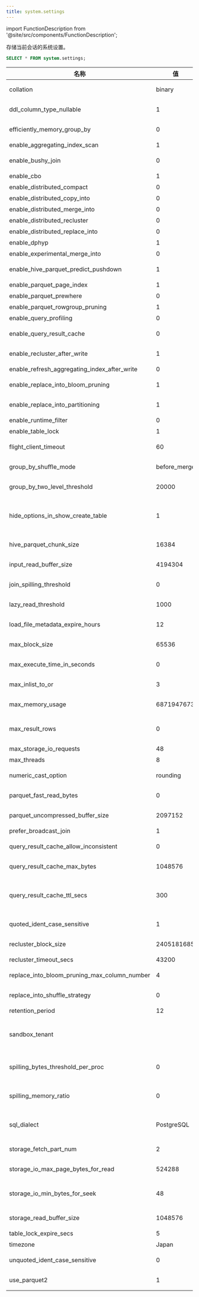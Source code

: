 ```yaml
---
title: system.settings
---
```

import FunctionDescription from '@site/src/components/FunctionDescription';

<FunctionDescription description="引入或更新于：v1.2.466"/>

存储当前会话的系统设置。

```sql
SELECT * FROM system.settings;
```

| 名称                                        | 值         | 默认值     | 级别  | 描述                                                                                                                                                                        | 类型  |
|--------------------------------------------|------------|------------|-------|-----------------------------------------------------------------------------------------------------------------------------------------------------------------------------------|------|
| collation                                   | binary      | binary      | SESSION | 设置字符排序规则。可用值包括 "binary" 和 "utf8"。                                                                                                        | String |
| ddl_column_type_nullable                    | 1           | 1           | SESSION | 创建或修改表时，列是否默认为可空                                                                                                                         | UInt64 |
| efficiently_memory_group_by                 | 0           | 0           | SESSION | 高效使用内存，但可能会导致性能下降。                                                                                                            | UInt64 |
| enable_aggregating_index_scan               | 1           | 1           | SESSION | 启用查询时扫描聚合索引数据。                                                                                                                             | UInt64 |
| enable_bushy_join                           | 0           | 0           | SESSION | 启用生成带有优化器的宽连接计划。                                                                                                                           | UInt64 |
| enable_cbo                                  | 1           | 1           | SESSION | 启用基于成本的优化。                                                                                                                                                   | UInt64 |
| enable_distributed_compact                  | 0           | 0           | SESSION | 启用表的分布式压缩执行。                                                                                                                                  | UInt64 |
| enable_distributed_copy_into                | 0           | 0           | SESSION | 启用分布式执行 copy into。                                                                                                                                         | UInt64 |
| enable_distributed_merge_into               | 0           | 0           | SESSION | 启用分布式 merge into。                                                                                                                                                     | UInt64 |
| enable_distributed_recluster                | 0           | 0           | SESSION | 启用表的分布式重新聚类执行。                                                                                                                                   | UInt64 |
| enable_distributed_replace_into             | 0           | 0           | SESSION | 启用分布式执行 replace into。                                                                                                                                      | UInt64 |
| enable_dphyp                                | 1           | 1           | SESSION | 启用 dphyp 连接顺序算法。                                                                                                                                                | UInt64 |
| enable_experimental_merge_into              | 0           | 0           | SESSION | 启用实验性 merge into。                                                                                                                                                    | UInt64 |
| enable_hive_parquet_predict_pushdown        | 1           | 1           | SESSION | 启用 hive parquet 预测下推，默认值为 1。                                                                                              | UInt64 |
| enable_parquet_page_index                   | 1           | 1           | SESSION | 启用 parquet 页面索引。                                                                                                                                                         | UInt64 |
| enable_parquet_prewhere                     | 0           | 0           | SESSION | 启用 parquet prewhere。                                                                                                                                                           | UInt64 |
| enable_parquet_rowgroup_pruning             | 1           | 1           | SESSION | 启用 parquet 行组剪枝。                                                                                                                                                   | UInt64 |
| enable_query_profiling                      | 0           | 0           | SESSION | 启用记录查询性能分析。                                                                                                                                                    | UInt64 |
| enable_query_result_cache                   | 0           | 0           | SESSION | 启用缓存查询结果以提高相同查询的性能。                                                                                                        | UInt64 |
| enable_recluster_after_write                | 1           | 1           | SESSION | 启用写入后重新聚类（copy/replace-into）。                                                                                                                              | UInt64 |
| enable_refresh_aggregating_index_after_write| 0           | 0           | SESSION | 写入新数据后刷新聚合索引。                                                                                                                                   | UInt64 |
| enable_replace_into_bloom_pruning           | 1           | 1           | SESSION | 启用 replace-into 语句的布隆过滤器剪枝。                                                                                                                                  | UInt64 |
| enable_replace_into_partitioning            | 1           | 1           | SESSION | 启用 replace-into 语句的分区（如果表有聚类键）。                                                                                                       | UInt64 |
| enable_runtime_filter                       | 0           | 0           | SESSION | 启用 JOIN 的运行时过滤器优化。                                                                                                                                      | UInt64 |
| enable_table_lock                           | 1           | 1           | SESSION | 启用表锁（默认启用）。                                                                                                                              | UInt64 |
| flight_client_timeout                       | 60          | 60          | SESSION | 设置 flight 客户端请求处理的最大时间（秒）。                                                                                                    | UInt64 |
| group_by_shuffle_mode                       | before_merge| before_merge| SESSION | 分组洗牌模式，'before_partial' 更平衡，但需要交换更多数据。                                                                                         | String |
| group_by_two_level_threshold                | 20000       | 20000       | SESSION | 设置触发两级聚合的 GROUP BY 操作中的键数。                                                                                         | UInt64 |
| hide_options_in_show_create_table           | 1           | 1           | SESSION | 隐藏表相关信息，如 SNAPSHOT_LOCATION 和 STORAGE_FORMAT，在 SHOW TABLE CREATE 结果的末尾。                                                     | UInt64 |
| hive_parquet_chunk_size                     | 16384       | 16384       | SESSION | 每次从 parquet 读取到 Databend 处理器的最大行数。                                                                                                                | UInt64 |
| input_read_buffer_size                      | 4194304     | 4194304     | SESSION | 设置用于从存储读取数据的缓冲读取器的内存大小（字节）。                                                                       | UInt64 |
| join_spilling_threshold                     | 0           | 0           | SESSION | 哈希连接可以使用的最大内存量，0 表示无限制。                                                                                                                    | UInt64 |
| lazy_read_threshold                         | 1000        | 1000        | SESSION | 设置查询中启用延迟读取优化的最大 LIMIT。设置为 0 禁用优化。                                                                     | UInt64 |
| load_file_metadata_expire_hours             | 12          | 12          | SESSION | 设置通过 COPY INTO 加载数据的文件元数据过期时间（小时）。                                                                                        | UInt64 |
| max_block_size                              | 65536       | 65536       | SESSION | 设置可以读取的单个数据块的最大字节大小。                                                                                                                | UInt64 |
| max_execute_time_in_seconds                 | 0           | 0           | SESSION | 设置查询执行的最大时间（秒）。设置为 0 表示无限制。                                                                                                  | UInt64 |
| max_inlist_to_or                            | 3           | 3           | SESSION | 设置 IN 表达式中可以包含的最大值数，以转换为 OR 运算符。                                                                      | UInt64 |
| max_memory_usage                            | 6871947673  | 6871947673  | SESSION | 设置处理单个查询的最大内存使用量（字节）。                                                                                                              | UInt64 |
| max_result_rows                             | 0           | 0           | SESSION | 设置未指定行数时查询结果中返回的最大行数。设置为 0 表示无限制。                                    | UInt64 |
| max_storage_io_requests                     | 48          | 48          | SESSION | 设置并发 I/O 请求的最大数量。                                                                                                                                | UInt64 |
| max_threads                                 | 8           | 8           | SESSION | 设置执行请求的最大线程数。                                                                                                                           | UInt64 |
| numeric_cast_option                         | rounding    | rounding    | SESSION | 设置数值转换模式为 "rounding" 或 "truncating"。                                                                                                                               | String |
| parquet_fast_read_bytes                     | 0           | 0           | SESSION | 小于此大小的 parquet 文件将作为整个文件读取，而不是逐列读取。                                                                                          | UInt64 |
| parquet_uncompressed_buffer_size            | 2097152     | 2097152     | SESSION | 设置用于读取 parquet 文件的缓冲区大小（字节）。                                                                                                                   | UInt64 |
| prefer_broadcast_join                       | 1           | 1           | SESSION | 启用广播连接。                                                                                                                                                            | UInt64 |
| query_result_cache_allow_inconsistent       | 0           | 0           | SESSION | 确定 Databend 是否返回与底层数据不一致的缓存查询结果。                                                                       | UInt64 |
| query_result_cache_max_bytes                | 1048576     | 1048576     | SESSION | 设置单个查询结果缓存的最大字节大小。                                                                                                                     | UInt64 |
| query_result_cache_ttl_secs                 | 300         | 300         | SESSION | 设置缓存查询结果的生存时间（秒）。一旦缓存结果的 TTL 过期，结果将被视为过时，不会用于新查询。| UInt64 |
| quoted_ident_case_sensitive                 | 1           | 1           | SESSION | 确定 Databend 是否将带引号的标识符视为区分大小写。                                                                                                           | UInt64 |
| recluster_block_size                        | 2405181685  | 2405181685  | SESSION | 设置重新聚类的块的最大字节大小。                                                                                                                                 | UInt64 |
| recluster_timeout_secs                      | 43200       | 43200       | SESSION | 设置重新聚类最终超时的秒数。                                                                                                                             | UInt64 |
| replace_into_bloom_pruning_max_column_number| 4           | 4           | SESSION | 用于 replace-into 语句的布隆过滤器剪枝的最大列数。                                                                                                            | UInt64 |
| replace_into_shuffle_strategy               | 0           | 0           | SESSION | 0 表示块级洗牌，1 表示段级洗牌。                                                                                                                             | UInt64 |
| retention_period                            | 12          | 12          | SESSION | 设置保留期（小时）。                                                                                                                                                | UInt64 |
| sandbox_tenant                              |            |            | SESSION | 注入自定义的 'sandbox_tenant' 到当前会话。仅用于测试目的，仅在 'internal_enable_sandbox_tenant' 开启时生效。               | String |
| spilling_bytes_threshold_per_proc           | 0           | 0           | SESSION | 设置聚合器在查询执行期间将数据溢出到存储之前可以使用的最大内存量（字节）。                                                      | UInt64 |
| spilling_memory_ratio                       | 0           | 0           | SESSION | 设置聚合器在查询执行期间将数据溢出到存储之前可以使用的最大内存比例（字节）。                                                          | UInt64 |
| sql_dialect                                 | PostgreSQL  | PostgreSQL  | SESSION | 设置 SQL 方言。可用值包括 "PostgreSQL", "MySQL", 和 "Hive"。                                                                                                  | String |
| storage_fetch_part_num                      | 2           | 2           | SESSION | 设置查询执行期间从存储并行获取的分区数。                                                                                    | UInt64 |
| storage_io_max_page_bytes_for_read          | 524288      | 524288      | SESSION | 设置从存储读取的单个 I/O 操作中数据页的最大字节大小。                                                                                  | UInt64 |
| storage_io_min_bytes_for_seek               | 48          | 48          | SESSION | 设置从存储读取的单个 I/O 操作中必须读取的最小字节数，当在数据文件中寻找新位置时。                                          | UInt64 |
| storage_read_buffer_size                    | 1048576     | 1048576     | SESSION | 设置用于将数据读入内存的缓冲区大小（字节）。                                                                                                                | UInt64 |
| table_lock_expire_secs                      | 5           | 5           | SESSION | 设置表锁过期的秒数。                                                                                                                               | UInt64 |
| timezone                                    | Japan       | UTC         | GLOBAL | 设置时区。                                                                                                                                                                 | String |
| unquoted_ident_case_sensitive               | 0           | 0           | SESSION | 确定 Databend 是否将不带引号的标识符视为区分大小写。                                                                                                         | UInt64 |
| use_parquet2                                | 1           | 1           | SESSION | 使用 parquet2 而不是 parquet_rs 进行 infer_schema()。                                                                                                                            | UInt64 |